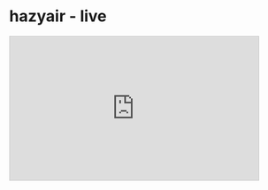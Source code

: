 # hazyair - live

<iframe width="450" height="260" style="border: 1px solid #cccccc;" src="https://thingspeak.com/channels/418257/charts/1?bgcolor=%23ffffff&color=%23d62020&dynamic=true&results=8000&title=PM1.0+concentration&type=line&yaxis=%C2%B5g%2Fm%5E3"></iframe>
